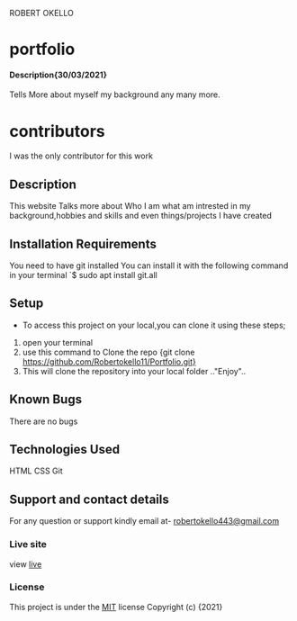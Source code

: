 ROBERT OKELLO
# portfolio
#### Description{30/03/2021}
Tells More about myself my background any many more.
# contributors
I was the only contributor for this work
## Description
This website Talks more about Who I am what am intrested in my background,hobbies and skills and even things/projects I have created
## Installation Requirements
You need to have git installed
You can install it with the following command in your terminal `$ sudo apt install git.all
## Setup
* To access this project on your local,you can clone it using these steps;
1. open your terminal
2. use this command to Clone the repo {git clone https://github.com/Robertokello11/Portfolio.git}
3. This will clone the repository into your local folder
.."Enjoy"..
## Known Bugs
There are no bugs
## Technologies Used
HTML
CSS
Git
## Support and contact details
For any question or support kindly email at- robertokello443@gmail.com
### Live site
view [live](https://robertokello11.github.io/Portfolio/.)
### License
This project is under the [MIT](LICENSE) license
Copyright (c) {2021} 
